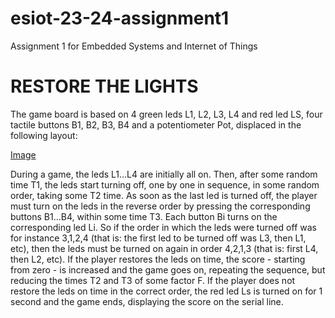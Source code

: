 # esiot-23-24-assignment1
Assignment 1 for Embedded Systems and Internet of Things

# RESTORE THE LIGHTS

The game board is based on 4 green leds L1, L2, L3, L4 and red led LS,
four tactile buttons B1, B2, B3, B4 and a potentiometer Pot, displaced in the following layout:

[Image](https://imgur.com/a/ibcRWAC)

During a game, the leds L1…L4 are initially all on. Then, after some random time T1,
the leds start turning off, one by one in sequence, in some random order, taking some T2 time.
As soon as the last led is turned off, the player must turn on the leds in the reverse order by
pressing the corresponding buttons B1…B4, within some time T3. Each button Bi turns on the
corresponding led Li. So if the order in which the leds were turned off  was for instance 3,1,2,4
(that is: the first led to be turned off was L3, then L1, etc),  then the leds must be turned on
again in order 4,2,1,3 (that is: first L4, then L2, etc). If the player restores the leds on time,
the score - starting from zero - is increased and the game goes on, repeating the sequence,
but reducing the times T2 and T3 of some factor F.
If the player does not restore the leds on time in the correct order, the red led Ls is turned on
for 1 second and the game ends, displaying the score on the serial line. 

